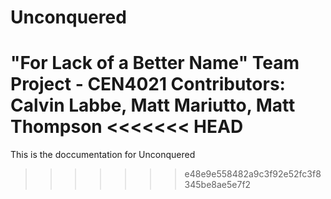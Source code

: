 # Unconquered
"For Lack of a Better Name" Team Project - CEN4021
Contributors: Calvin Labbe, Matt Mariutto, Matt Thompson
<<<<<<< HEAD
=======

This is the doccumentation for Unconquered
>>>>>>> e48e9e558482a9c3f92e52fc3f8345be8ae5e7f2
